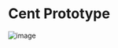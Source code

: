 # Cent Prototype

![image](https://github.com/Ensyllis/Cent-Prototype/assets/102351230/bc1f5051-2a1b-4c98-958e-830f62a84c18)
